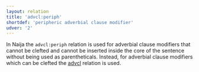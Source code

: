 ```yaml
---
layout: relation
title: 'advcl:periph'
shortdef: 'peripheric adverbial clause modifier'
udver: '2'
---
```


In Naija the `advcl:periph` relation is used for adverbial clause modifiers that cannot be clefted and cannot be inserted inside the core of the sentence without being used as parentheticals. Instead, for adverbial clause modifiers which can be clefted the [advcl]() relation is used.
